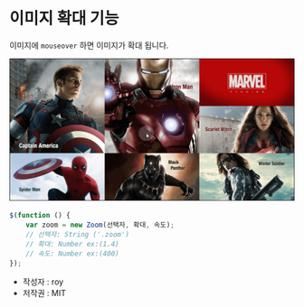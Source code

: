 # 이미지 확대 기능
이미지에 `mouseover` 하면 이미지가 확대 됩니다.

![](https://github.com/choroy/zoomingimage/blob/master/img/md.png)

```js
$(function () {
    var zoom = new Zoom(선택자, 확대, 속도);
    // 선택자: String ('.zoom')
    // 확대: Number ex:(1.4)
    // 속도: Number ex:(400)
});
```

- 작성자 : roy
- 저작권 : MIT
